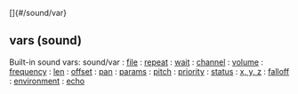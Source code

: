 []{#/sound/var}
  ## vars (sound)
  Built-in sound vars:
  sound/var
  :   [file](ref/sound/var/file)
  :   [repeat](ref/sound/var/repeat)
  :   [wait](ref/sound/var/wait)
  :   [channel](ref/sound/var/channel)
  :   [volume](ref/sound/var/volume)
  :   [frequency](ref/sound/var/frequency)
  :   [len](ref/sound/var/len)
  :   [offset](ref/sound/var/offset)
  :   [pan](ref/sound/var/pan)
  :   [params](ref/sound/var/params)
  :   [pitch](ref/sound/var/pitch)
  :   [priority](ref/sound/var/priority)
  :   [status](ref/sound/var/status)
  :   [x, y, z](ref/sound/var/xyz)
  :   [falloff](ref/sound/var/falloff)
  :   [environment](ref/sound/var/environment)
  :   [echo](ref/sound/var/echo)